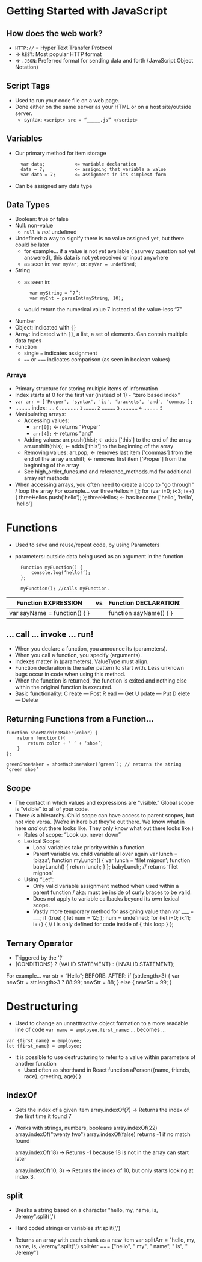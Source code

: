 Getting Started with JavaScript 
===========
## How does the web work?
- `HTTP://` = Hyper Text Transfer Protocol
- => `REST`: Most popular HTTP format
- => `.JSON`: Preferred format for sending data and forth (JavaScript Object Notation)

## Script Tags 
- Used to run your code file on a web page. 
- Done either on the same server as your HTML or on a host site/outside server.
    - syntax: `<script> src = “_____.js” </script>`    

## Variables
- Our primary method for item storage 

        var data;           <= variable declaration
        data = 7;           <= assigning that variable a value
        var data = 7;       <= assignment in its simplest form

- Can be assigned any data type

## Data Types
- Boolean: true or false
- Null: non-value
    - `null` is _not_ undefined
- Undefined: a way to signify there is no value assigned yet, but there could be later
    - for example... if a value is not yet available ( asurvey question not yet answered), this data is not yet received or input anywhere
    - as seen in: `var myVar;` or: `myVar = undefined;`
- String
    + as seen in: 

            var myString = “7”;
            var myInt = parseInt(myString, 10);

    + would return the numerical value 7 instead of the value-less “7"
- Number
- Object: indicated with `{}`
- Array: indicated with `[]`, a list, a set of elements. Can contain multiple data types
- Function
    - single `=` indicates assignment
    - `==` or `===` indicates comparison (as seen in boolean values)

### Arrays 
- Primary structure for storing multiple items of information
- Index starts at 0 for the first var (instead of 1) - "zero based index"
- `var arr = ['Proper', 'syntax', 'is', 'brackets', 'and', 'commas'];`
- .......... index: .... `0` ............ `1` ........ `2` ......... `3` ........... `4` .......... `5`
- Manipulating arrays:
    + Accessing values: 
        - `arr[0];` <- returns "Proper"
        - `arr[4];` <- returns "and"
    + Adding values:
        arr.push(this); <- adds ['this'] to the end of the array
        arr.unshift(this); <- adds ['this'] to the beginning of the array
    + Removing values:
        arr.pop; <- removes last item ['commas'] from the end of the array
        arr.shift; <- removes first item ['Proper'] from the beginning of the array
    * See high_order_funcs.md and reference_methods.md for additional array ref methods
- When accessing arrays, you often need to create a loop to "go through" / loop the array
  For example...
    var threeHellos = [];
    for (var i=0; i<3; i++) {
        threeHellos.push('hello');
    };
    threeHellos; <- has become ['hello', 'hello', 'hello']

# Functions
- Used to save and reuse/repeat code, by using Parameters 
- parameters: outside data being used as an argument in the function

        Function myFunction() {
            console.log(‘hello!’); 
        };

        myFunction(); //calls myFunction. 

Function EXPRESSION | vs | Function DECLARATION:
------------------- | -- | ---------------------
var sayName = function() { } | | function sayName() { }

## … call … invoke … run!
+ When you declare a function, you announce its (parameters).
+ When you call a function, you specify (arguments). 
+ Indexes matter in (parameters). ValueType must align. 
+ Function declaration is the safer pattern to start with. Less unknown bugs occur in code when using this method. 
+ When the function is returned, the function is exited and nothing else within the original function is executed. 
+ Basic functionality:
    C reate —   Post 
    R ead —     Get
    U pdate —   Put
    D elete —   Delete

## Returning Functions from a Function…
    function shoeMachineMaker(color) {
        return function(){
            return color + ‘ ‘ + ‘shoe’;
        }
    };

    greenShoeMaker = shoeMachineMaker(‘green’); // returns the string ‘green shoe’ 

## Scope
- The contact in which values and expressions are “visible.” Global scope is “visible” to all of your code.
- There *is* a hierarchy. Child scope can have access to parent scopes, but not vice versa. 
    (We’re in here but they’re out there. We know what in here *and* out there looks like. They only know what out there looks like.)
    + Rules of scope: “Look up, never down”
    + Lexical Scope:
        - Local variables take priority within a function. 
        - Parent variable vs. child variable all over again
            var lunch = ‘pizza’;
            function myLunch() {
                var lunch = ‘filet mignon’;
                function babyLunch() {
                return lunch;
                }
            };
            babyLunch; // returns ‘filet mignon’
    + Using “Let”:
        - Only valid variable assignment method when used within a parent function / aka: must be inside of curly braces to be valid. 
        - Does not apply to variable callbacks beyond its own lexical scope. 
        - Vastly more temporary method for assigning value than var ___ = ___;
            if (true) {
                let num = 12;
            };
            num = undefined;
            for (let i=0; i<11; i++) {
                // i is only defined for code inside of { this loop } 
            };          


## Ternary Operator  
- Triggered by the '?'
- {CONDITIONS} ? {VALID STATEMENT} : {INVALID STATEMENT};

For example…
    var str = “Hello”;
        BEFORE:                         AFTER:
        if (str.length>3) {             var newStr = str.length>3 ? 88:99;
            newStr = 88;
        } else {
            newStr = 99;
        }


# Destructuring
- Used to change an unnatttractive object formation to a more readable line of code
`var name = employee.first_name;`
    … becomes … 
```
var {first_name} = employee;
let {first_name} = employee;
```
                                                            
- It is possible to use destructuring to refer to a value within parameters of another function 
    + Used often as shorthand in React
    function aPerson({name, friends, race}, greeting, age){ } 

## indexOf
- Gets the index of a given item
    array.indexOf(7) -> Returns the index of the first time it found 7

- Works with strings, numbers, booleans
    array.indexOf(22)
    array.indexOf("twenty two")
    array.indexOf(false)
    returns -1 if no match found

    array.indexOf(18) -> Returns -1 because 18 is not in the array can start later

    array.indexOf(10, 3) -> Returns the index of 10, but only starts looking at index 3.

## split
- Breaks a string based on a character
    "hello, my, name, is, Jeremy".split(',')

- Hard coded strings or variables
    str.split(',')

- Returns an array with each chunk as a new item
    var splitArr = "hello, my, name, is, Jeremy".split(',')
    splitArr === ["hello", " my", " name", " is", " Jeremy"]